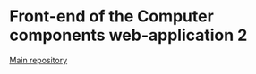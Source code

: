 # Front-end of the Computer components web-application 2
[Main repository](https://github.com/vadniks/ComputerComponentsWebApp2)